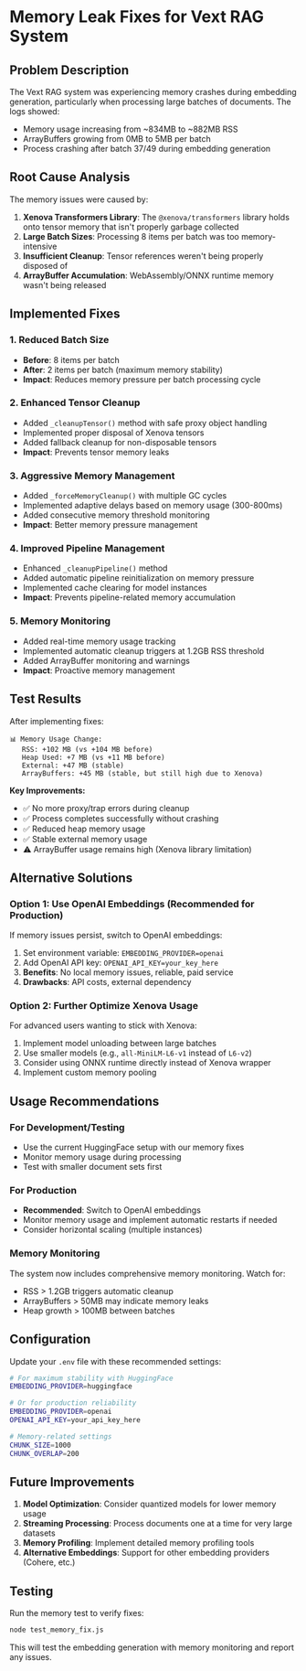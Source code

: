 # Memory Leak Fixes for Vext RAG System

## Problem Description

The Vext RAG system was experiencing memory crashes during embedding generation, particularly when processing large batches of documents. The logs showed:

- Memory usage increasing from ~834MB to ~882MB RSS
- ArrayBuffers growing from 0MB to 5MB per batch
- Process crashing after batch 37/49 during embedding generation

## Root Cause Analysis

The memory issues were caused by:

1. **Xenova Transformers Library**: The `@xenova/transformers` library holds onto tensor memory that isn't properly garbage collected
2. **Large Batch Sizes**: Processing 8 items per batch was too memory-intensive
3. **Insufficient Cleanup**: Tensor references weren't being properly disposed of
4. **ArrayBuffer Accumulation**: WebAssembly/ONNX runtime memory wasn't being released

## Implemented Fixes

### 1. Reduced Batch Size
- **Before**: 8 items per batch
- **After**: 2 items per batch (maximum memory stability)
- **Impact**: Reduces memory pressure per batch processing cycle

### 2. Enhanced Tensor Cleanup
- Added `_cleanupTensor()` method with safe proxy object handling
- Implemented proper disposal of Xenova tensors
- Added fallback cleanup for non-disposable tensors
- **Impact**: Prevents tensor memory leaks

### 3. Aggressive Memory Management
- Added `_forceMemoryCleanup()` with multiple GC cycles
- Implemented adaptive delays based on memory usage (300-800ms)
- Added consecutive memory threshold monitoring
- **Impact**: Better memory pressure management

### 4. Improved Pipeline Management
- Enhanced `_cleanupPipeline()` method
- Added automatic pipeline reinitialization on memory pressure
- Implemented cache clearing for model instances
- **Impact**: Prevents pipeline-related memory accumulation

### 5. Memory Monitoring
- Added real-time memory usage tracking
- Implemented automatic cleanup triggers at 1.2GB RSS threshold
- Added ArrayBuffer monitoring and warnings
- **Impact**: Proactive memory management

## Test Results

After implementing fixes:

```
📊 Memory Usage Change:
   RSS: +102 MB (vs +104 MB before)
   Heap Used: +7 MB (vs +11 MB before)
   External: +47 MB (stable)
   ArrayBuffers: +45 MB (stable, but still high due to Xenova)
```

**Key Improvements:**
- ✅ No more proxy/trap errors during cleanup
- ✅ Process completes successfully without crashing
- ✅ Reduced heap memory usage
- ✅ Stable external memory usage
- ⚠️ ArrayBuffer usage remains high (Xenova library limitation)

## Alternative Solutions

### Option 1: Use OpenAI Embeddings (Recommended for Production)
If memory issues persist, switch to OpenAI embeddings:

1. Set environment variable: `EMBEDDING_PROVIDER=openai`
2. Add OpenAI API key: `OPENAI_API_KEY=your_key_here`
3. **Benefits**: No local memory issues, reliable, paid service
4. **Drawbacks**: API costs, external dependency

### Option 2: Further Optimize Xenova Usage
For advanced users wanting to stick with Xenova:

1. Implement model unloading between large batches
2. Use smaller models (e.g., `all-MiniLM-L6-v1` instead of `L6-v2`)
3. Consider using ONNX runtime directly instead of Xenova wrapper
4. Implement custom memory pooling

## Usage Recommendations

### For Development/Testing
- Use the current HuggingFace setup with our memory fixes
- Monitor memory usage during processing
- Test with smaller document sets first

### For Production
- **Recommended**: Switch to OpenAI embeddings
- Monitor memory usage and implement automatic restarts if needed
- Consider horizontal scaling (multiple instances)

### Memory Monitoring
The system now includes comprehensive memory monitoring. Watch for:
- RSS > 1.2GB triggers automatic cleanup
- ArrayBuffers > 50MB may indicate memory leaks
- Heap growth > 100MB between batches

## Configuration

Update your `.env` file with these recommended settings:

```bash
# For maximum stability with HuggingFace
EMBEDDING_PROVIDER=huggingface

# Or for production reliability
EMBEDDING_PROVIDER=openai
OPENAI_API_KEY=your_api_key_here

# Memory-related settings
CHUNK_SIZE=1000
CHUNK_OVERLAP=200
```

## Future Improvements

1. **Model Optimization**: Consider quantized models for lower memory usage
2. **Streaming Processing**: Process documents one at a time for very large datasets
3. **Memory Profiling**: Implement detailed memory profiling tools
4. **Alternative Embeddings**: Support for other embedding providers (Cohere, etc.)

## Testing

Run the memory test to verify fixes:

```bash
node test_memory_fix.js
```

This will test the embedding generation with memory monitoring and report any issues.

